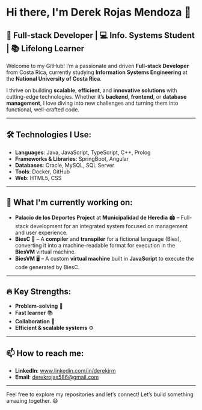 # Hi there, I'm Derek Rojas Mendoza 👋

## 🚀 Full-stack Developer | 💻 Info. Systems Student | 📚 Lifelong Learner

Welcome to my GitHub! I’m a passionate and driven **Full-stack Developer** from Costa Rica, currently studying **Information Systems Engineering** at the **National University of Costa Rica**.

I thrive on building **scalable**, **efficient**, and **innovative solutions** with cutting-edge technologies. Whether it’s **backend**, **frontend**, or **database management**, I love diving into new challenges and turning them into functional, well-crafted code.

---

## 🛠️ Technologies I Use:

- **Languages**: Java, JavaScript, TypeScript, C++, Prolog
- **Frameworks & Libraries**: SpringBoot, Angular
- **Databases**: Oracle, MySQL, SQL Server
- **Tools**: Docker, GitHub
- **Web**: HTML5, CSS

---

## 🌱 What I'm currently working on:

- **Palacio de los Deportes Project** at **Municipalidad de Heredia** 🏟️ – Full-stack development for an integrated system focused on management and user experience.
- **BiesC** 🔧 – A **compiler** and **transpiler** for a fictional language (Bies), converting it into a machine-readable format for execution in the **BiesVM** virtual machine.
- **BiesVM** 🖥️ – A custom **virtual machine** built in **JavaScript** to execute the code generated by BiesC.

---

## 🔥 Key Strengths:

- **Problem-solving** 🧩
- **Fast learner** 📚
- **Collaboration** 🤝
- **Efficient & scalable systems** ⚙️

---

## 📫 How to reach me:

- **LinkedIn**: www.linkedin.com/in/derekjrm
- **Email**: derekrojas586@gmail.com

---

Feel free to explore my repositories and let’s connect! Let’s build something amazing together. 😄

